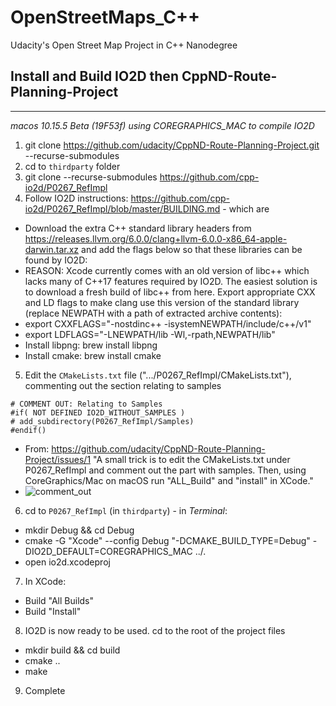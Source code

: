 # OpenStreetMaps_C++
Udacity's Open Street Map Project in C++ Nanodegree

## Install and Build IO2D then CppND-Route-Planning-Project


_______________


_macos 10.15.5 Beta (19F53f) using COREGRAPHICS_MAC to compile IO2D_ 

1. git clone https://github.com/udacity/CppND-Route-Planning-Project.git --recurse-submodules
2. cd to `thirdparty` folder
3. git clone --recurse-submodules https://github.com/cpp-io2d/P0267_RefImpl
4. Follow IO2D instructions: https://github.com/cpp-io2d/P0267_RefImpl/blob/master/BUILDING.md - which are
  - Download the extra C++ standard library headers from https://releases.llvm.org/6.0.0/clang+llvm-6.0.0-x86_64-apple-darwin.tar.xz and  add the  flags below so that these libraries can be found by IO2D:
  - REASON: Xcode currently comes with an old version of libc++ which lacks many of C++17 features required by IO2D. The easiest solution is to download a fresh build of libc++ from here. Export appropriate CXX and LD flags to make clang use this version of the standard library (replace NEWPATH with a path of extracted archive contents):
  - export CXXFLAGS="-nostdinc++ -isystemNEWPATH/include/c++/v1"
  - export LDFLAGS="-LNEWPATH/lib -Wl,-rpath,NEWPATH/lib"
  - Install libpng: brew install libpng
  - Install cmake: brew install cmake
5. Edit the `CMakeLists.txt` file (".../P0267_RefImpl/CMakeLists.txt"), commenting out the section relating to samples
  ```
  # COMMENT OUT: Relating to Samples
  #if( NOT DEFINED IO2D_WITHOUT_SAMPLES )
  #	add_subdirectory(P0267_RefImpl/Samples)
  #endif()
  ```
  - From: https://github.com/udacity/CppND-Route-Planning-Project/issues/1
  "A small trick is to edit the CMakeLists.txt under P0267_RefImpl and comment out the part with samples. Then, using CoreGraphics/Mac on macOS run "ALL_Build" and "install" in XCode."
  - ![comment_out]("comment_out.png")
6. cd to `P0267_RefImpl` (in `thirdparty`) - in _Terminal_:
  - mkdir Debug && cd Debug
  - cmake -G "Xcode" --config Debug "-DCMAKE_BUILD_TYPE=Debug" -DIO2D_DEFAULT=COREGRAPHICS_MAC ../.
  - open io2d.xcodeproj
7. In XCode:
  - Build "All Builds"
  - Build "Install"
8. IO2D is now ready to be used. cd to the root of the project files
  - mkdir build && cd build
  - cmake ..
  - make
9. Complete
  
  
